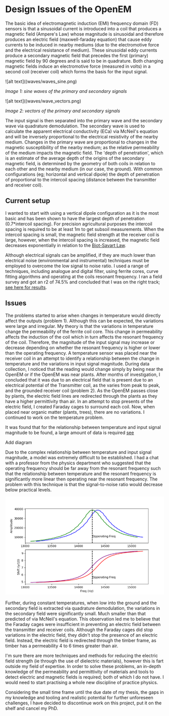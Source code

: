 # Design Issues of the OpenEM

The basic idea of electromagnetic induction (EMI) frequency domain (FD) sensors is that a sinusoidal current is introduced into a coil that produces a magnetic field (Ampere's Law) whose magnitude is sinusoidal and therefore produces an electric field (maxwell-faraday equation) that cause eddy currents to be induced in nearby mediums (due to the electromotive force and the electrical resistance of medium). These sinusoidal eddy currents produce a secondary magnetic field that precedes the first (primary) magnetic field by 90 degrees and is said to be in quadrature. Both changing magnetic fields induce an electromotive force (measured in volts) in a second coil (receiver coil) which forms the basis for the input signal.

![alt text]((waves/waves_sine.png)

_Image 1: sine waves of the primary and secondary signals_

![alt text]((waves/wave_vectors.png)

_Image 2: vectors of the primary and secondary signals_

The input signal is then separated into the primary wave and the secondary wave via quadrature demodulation. The secondary wave is used to calculate the apparent electrical conductivity (ECa) via McNeil's equation and will be inversely proportional to the electrical resistivity of the nearby medium. Changes in the primary wave are proportional to changes in the magnetic susceptibility of the nearby medium; as the relative permeability of the medium impacts the magnetic field. The 'depth of penetration', which is an estimate of the average depth of the origins of the secondary magnetic field, is determined by the geometry of both coils in relation to each other and the nearby medium (in our case, the ground). With common configurations (eg; horizontal and vertical dipole) the depth of penetration of proportional to the intercoil spacing (distance between the transmitter and receiver coil).

## Current setup

I wanted to start with using a vertical dipole configuration as it is the most basic and has been shown to have the largest depth of penetration (0.7*intercoil spacing). For precision agricultural purposes the intercoil spacing is required to be at least 1m to get subsoil measurements. When the intercoil spacing is small, the magnetic field strength at the receiver coil is large, however, when the intercoil spacing is increased, the magnetic field decreases exponentially in relation to the [Biot-Savart Law](Images/bsav.png).

Although electrical signals can be amplified, if they are much lower than electrical noise (environmental and instrumental) techniques must be employed to overcome the low signal to noise ratio. I used a range of techniques, including analogue and digital filter, using ferrite cores, curve fitting algorithms and operating at the coils resonant frequency. I ran a field survey and got an r2 of 74.5% and concluded that I was on the right track; [see here for results](https://github.com/KipCrossing/EMI_Field).

## Issues

The problems started to arise when changes in temperature would directly affect the outputs (problem 1). Although this can be expected, the variations were large and irregular. My theory is that the variations in temperature change the permeability of the ferrite coil core. This change in permeability affects the induction of the coil which in turn affects the resonant frequency of the coil. Therefore, the magnitude of the input signal may increase or decrease depending on whether the resonant frequency is higher or lower than the operating frequency. A temperature sensor was placed near the receiver coil in an attempt to identify a relationship between the change in temperature and the variations in input signal magnitude. During data collection, I noticed that the reading would change simply by being near the OpenEM or if the OpenEM was near plants. After months of investigation, I concluded that it was due to an electrical field that is present due to an electrical potential of the Transmitter coil, as the varies from peak to peak, and the grounded receiver coil (problem 2). As the OpenEM passes close by plants, the electric field lines are redirected through the plants as they have a higher permittivity than air. In an attempt to stop presents of the electric field, I created Faraday cages to surround each coil. Now, when placed near organic matter (plants, trees), there are no variations. I continued to work on the temperature problem.

It was found that for the relationship between temperature and input signal magnitude to be found, a large amount of data is required [see](/Testing/)

Add diagram

Due to the complex relationship between temperature and input signal magnitude, a model was extremely difficult to be established. I had a chat with a professor from the physics department who suggested that the operating frequency should be far away from the resonant frequency such that the relationship between temperature and the resonant frequency is significantly more linear then operating near the resonant frequency. The problem with this technique is that the signal-to-noise ratio would decrease below practical levels.

![alt text](Testing/RF/Figure_2.png)

Further, during constant temperatures, when low into the ground and the secondary field is extracted via quadrature demodulation, the variations in the secondary field were significantly small. Much smaller than that predicted of via McNeil's equation. This observation led me to believe that the Faraday cages were insufficient in preventing an electric field between the transmitter and receiver coils. Although the Faraday cages did stop variations in the electric field, they didn't stop the presence of an electric field. Instead, the electric field is redirected through the timber frame, as timber has a permeability 4 to 6 times greater than air.

I'm sure there are more techniques and methods for reducing the electric field strength (ie through the use of dielectric materials), however this is fart outside my field of expertise. In order to solve these problems, an in-depth knowledge of the permeability and permittivity of materials and tools to detect electric and magnetic fields is required; both of which I do not have. I would need to start practising a whole new discipline of practice physics.

Considering the small time frame until the due date of my thesis, the gaps in my knowledge and tooling and realistic potential for further unforeseen challenges, I have decided to discontinue work on this project, put it on the shelf and cancel my PhD.

